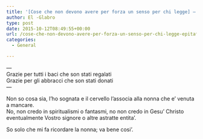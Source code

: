 ```yaml
---
title: '[Cose che non devono avere per forza un senso per chi legge] – Epitaffio'
author: El -Glabro
type: post
date: 2015-10-12T08:49:55+00:00
url: /cose-che-non-devono-avere-per-forza-un-senso-per-chi-legge-epitaffio/
categories:
  - General

---
```

&#8212;  
Grazie per tutti i baci che son stati regalati  
Grazie per gli abbracci che son stati donati  
&#8212;

Non so cosa sia, l&#8217;ho sognata e il cervello l&#8217;associa alla nonna che e&#8217; venuta a mancare.  
No, non credo in spiritualismi o fantasmi, no non credo in Gesu&#8217; Christo eventualmente Vostro signore o altre astratte entita&#8217;.

So solo che mi fa ricordare la nonna; va bene cosi&#8217;.